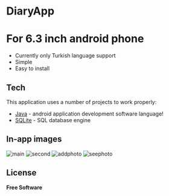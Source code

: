 # DiaryApp


# For 6.3 inch android phone

- Currently only Turkish language support
- Simple
- Easy to install

## Tech

This application uses a number of projects to work properly:

- [Java] - android application development software language!
- [SQLite] - SQL database engine


## In-app images

![main](https://user-images.githubusercontent.com/109507959/180777038-cd1fef2e-8660-4cbe-ab63-5bde2782d4c7.PNG)
![second](https://user-images.githubusercontent.com/109507959/180777075-c56f6c33-6b09-4d14-9de0-e42f47935f5e.PNG)
![addphoto](https://user-images.githubusercontent.com/109507959/180777087-d7d0ff5f-bd2f-4be2-8d62-32a870ab1405.PNG)
![seephoto](https://user-images.githubusercontent.com/109507959/180777100-ec19df67-c07b-42e9-bbf7-04f9d62f00fc.PNG)




## License


**Free Software**


   [Java]: <https://www.java.com/tr/>
   [SQLite]: <https://sqlite.org/index.html>

